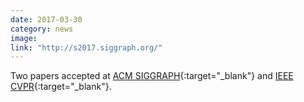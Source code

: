 ```yaml
---
date: 2017-03-30
category: news
image: 
link: "http://s2017.siggraph.org/"
---
```


Two papers accepted at [ACM SIGGRAPH](http://s2017.siggraph.org/){:target="_blank"} and [IEEE CVPR](https://cvpr2017.thecvf.com/){:target="_blank"}.